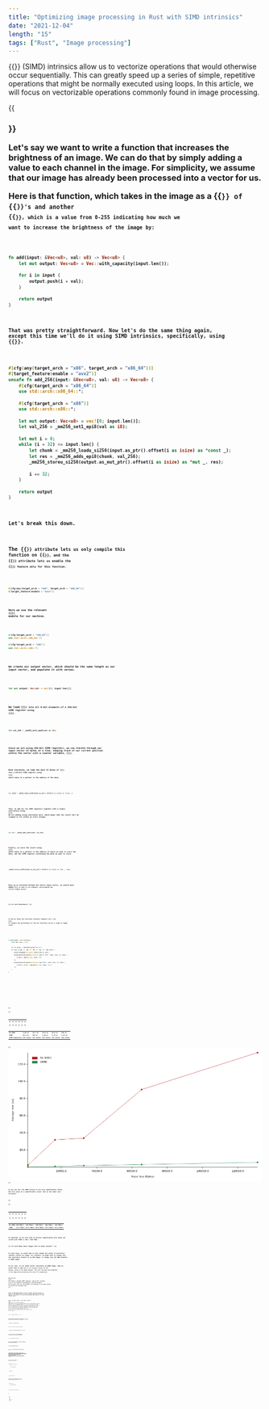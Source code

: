 ```yaml
---
title: "Optimizing image processing in Rust with SIMD intrinsics"
date: "2021-12-04"
length: "15"
tags: ["Rust", "Image processing"]
---
```

{{<link text="Single instruction, multiple data" href="https://en.wikipedia.org/wiki/SIMD">}}
(SIMD) intrinsics allow us to vectorize operations that would otherwise occur
sequentially. This can greatly speed up a series of simple, repetitive operations that might be normally 
executed using loops. In this article, we will focus on vectorizable operations commonly found in image processing.

{{<h3 text="Adjusting image brightness">}}

Let's say we want to write a function that increases the brightness of an image. We can do that by
simply adding a value to each channel in the image. For simplicity, we assume that our image has already been 
processed into a vector for us. 

Here is that function, which takes in the image as a 
{{<code text="Vec">}} of {{<code text="u8">}}'s and another  {{<code text="u8">}}, which is a value from 0-255 
indicating how much we want to increase the brightness of the image by:

```rust
fn add(input: &Vec<u8>, val: u8) -> Vec<u8> {
    let mut output: Vec<u8> = Vec::with_capacity(input.len());

    for i in input {
        output.push(i + val);
    }

    return output
}
```

That was pretty straightforward. Now let's do the same thing again, except this time we'll do it using SIMD intrinsics,
specifically, using 
{{<link text="AVX2 instructions" href="https://en.wikipedia.org/wiki/Advanced_Vector_Extensions">}}.

```rust
#[cfg(any(target_arch = "x86", target_arch = "x86_64"))]
#[target_feature(enable = "avx2")]
unsafe fn add_256(input: &Vec<u8>, val: u8) -> Vec<u8> {
    #[cfg(target_arch = "x86_64")]
    use std::arch::x86_64::*;

    #[cfg(target_arch = "x86")]
    use std::arch::x86::*;
    
    let mut output: Vec<u8> = vec![0; input.len()];
    let val_256 = _mm256_set1_epi8(val as i8);

    let mut i = 0;
    while (i + 32) <= input.len() {
        let chunk = _mm256_loadu_si256(input.as_ptr().offset(i as isize) as *const _);
        let res = _mm256_adds_epi8(chunk, val_256);
        _mm256_storeu_si256(output.as_mut_ptr().offset(i as isize) as *mut _, res);

        i += 32;
    }

    return output
}
```

Let's break this down.

The {{<code text="#[cfg]">}} attribute lets us only compile this function on {{<code text="x86/x86_64">}}, and
the {{<code text="#[target_feature]">}} attribute lets us enable the {{<code text="avx2">}} feature only for this function.

```rust
#[cfg(any(target_arch = "x86", target_arch = "x86_64"))]
#[target_feature(enable = "avx2")]
```

Here we use the relevant {{<link text="arch" href="https://doc.rust-lang.org/core/arch/index.html#">}} module
for our machine.

```rust
#[cfg(target_arch = "x86_64")]
use std::arch::x86_64::*;

#[cfg(target_arch = "x86")]
use std::arch::x86::*;
```

We create our output vector, which should be the same length as our input vector, and populate it with zeroes.

```rust
let mut output: Vec<u8> = vec![0; input.len()];
```

We load {{<code text="val">}} into all 8-bit elements of a 256-bit SIMD register using
{{<link text="_mm256_set1_epi8" href="https://doc.rust-lang.org/core/arch/x86_64/fn._mm256_set1_epi8.html">}}.

```rust
let val_256 = _mm256_set1_epi8(val as i8);
```

Since we are using 256-bit SIMD registers, we can iterate through our input vector 32 bytes at a time, keeping
track of our current position within the vector with a counter variable, {{<code text="i">}}.

Each iteration, we load the next 32 bytes of {{<code text="input">}} into a 256-bit SIMD register using
{{<link text="_mm256_loadu_si256" href="https://doc.rust-lang.org/core/arch/x86_64/fn._mm256_loadu_si256.html">}},
which takes in a pointer to the address of the data.

```rust
let chunk = _mm256_loadu_si256(input.as_ptr().offset(i as isize) as *const _);
```

Then, we add our two SIMD registers together with a single instruction using
{{<link text="_mm256_adds_epi8" href="https://doc.rust-lang.org/core/arch/x86_64/fn._mm256_adds_epi8.html">}}.
We are adding using saturation here, which means that the result will be clamped to fit within an 8-bit integer.

```rust
let res = _mm256_adds_epi8(chunk, val_256);
```

Finally, we store the result using
{{<link text="_mm256_storeu_si256" href="https://doc.rust-lang.org/core/arch/x86_64/fn._mm256_storeu_si256.html">}},
which takes in a pointer to the address of where we want to store the data, and the SIMD register containing the data
we want to store.

```rust
_mm256_storeu_si256(output.as_mut_ptr().offset(i as isize) as *mut _, res);
```

Once we've iterated through the entire input vector, we should have added {{<code text="val">}} to each of its
elements, and produced the correct output vector!

{{< h3 text="Benchmarks" >}}

So how do these two functions actually compare? Let's use 
{{<link text="criterion" href="https://github.com/bheisler/criterion.rs">}} to compare the performance
of the two functions across a range of image sizes.

```rust
fn bench_add(c: &mut Criterion) {
    static KB: usize = 1024;

    let mut group = c.benchmark_group("Add 10");
    for size in [KB, 16 * KB, 32 * KB, 64 * KB, 128 * KB].iter() {
        group.throughput(Throughput::Bytes(*size as u64));
        group.bench_with_input(BenchmarkId::new("No SIMD", size), size, |b, &size| {
            b.iter(|| add(&vec![10; size], 10))
        });
        group.bench_with_input(BenchmarkId::new("SIMD", size), size, |b, &size| {
            b.iter(|| unsafe { add_256(&vec![10; size], 10) })
        });
    }
}
```

<!---
```rust
Add 10/No SIMD/1024     time:   [1.9911 us 1.9913 us 1.9916 us]
                        thrpt:  [490.35 MiB/s 490.41 MiB/s 490.47 MiB/s]
Add 10/SIMD/1024        time:   [82.407 ns 82.845 ns 83.485 ns]
                        thrpt:  [11.423 GiB/s 11.512 GiB/s 11.573 GiB/s]
                        
Add 10/No SIMD/16384    time:   [31.677 us 31.680 us 31.683 us]
                        thrpt:  [493.17 MiB/s 493.22 MiB/s 493.26 MiB/s]
Add 10/SIMD/16384       time:   [621.91 ns 622.53 ns 623.34 ns]
                        thrpt:  [24.479 GiB/s 24.511 GiB/s 24.535 GiB/s]
                        
Add 10/No SIMD/32768    time:   [33.592 us 33.598 us 33.605 us]
                        thrpt:  [929.91 MiB/s 930.11 MiB/s 930.27 MiB/s]
Add 10/SIMD/32768       time:   [1.4783 us 1.4792 us 1.4802 us]
                        thrpt:  [20.617 GiB/s 20.631 GiB/s 20.644 GiB/s]
                        
Add 10/No SIMD/65536    time:   [85.862 us 94.245 us 101.66 us]
                        thrpt:  [614.81 MiB/s 663.17 MiB/s 727.91 MiB/s]
Add 10/SIMD/65536       time:   [2.7283 us 2.7311 us 2.7369 us]
                        thrpt:  [22.301 GiB/s 22.348 GiB/s 22.371 GiB/s]
                        
Add 10/No SIMD/131072   time:   [134.03 us 134.03 us 134.04 us]
                        thrpt:  [932.55 MiB/s 932.60 MiB/s 932.65 MiB/s]
Add 10/SIMD/131072      time:   [5.2322 us 5.2328 us 5.2335 us]
                        thrpt:  [23.325 GiB/s 23.328 GiB/s 23.331 GiB/s]                                                                                                                                                                                                
```
-->

{{<h4 text="Speed">}}

| {{<h5 text="Size (bytes)">}} | {{<h5 text="1024">}} | {{<h5 text="16384">}} | {{<h5 text="32768">}} | {{<h5 text="65536">}} | {{<h5 text="131072">}} |
|------------------------------|----------------------|-----------------------|-----------------------|-----------------------|------------------------|
| No SIMD                      | 1.99 us              | 31.7 us               | 33.6 us               | 94.2 us               | 134 us                 |
| SIMD                         | 82.8 ns              | 623 ns                | 1.48 us               | 2.73 us               | 5.23 us                |
| SIMD Comparison              | 24x faster           | 51x faster            | 23x faster            | 35x faster            | 26x faster             |

{{<img src="/images/blog/simd_line_chart.png" alt="Benchmark line chart" width="900" >}}

As you can see, the SIMD version is not only significantly faster,
but also grows at a significantly slower rate as the input size increases.

{{<h4 text="Throughput">}}

| {{<h5 text="Size (bytes)">}} | {{<h5 text="1024">}} | {{<h5 text="16384">}} | {{<h5 text="32768">}} | {{<h5 text="65536">}} | {{<h5 text="131072">}} |
|------------------------------|----------------------|-----------------------|-----------------------|-----------------------|------------------------|
| No SIMD                      | 490 MiB/s            | 493 MiB/s             | 930 MiB/s             | 663 MiB/s             | 933 MiB/s              |
| SIMD                         | 11.5 GiB/s           | 24.5 GiB/s            | 20.6 GiB/s            | 22.3 GiB/s            | 23.3 GiB/s             |

As expected, we are also able to process significantly more bytes per second with SIMD (1 GiB = 1024 MiB).

{{< h3 text="What about images with an alpha channel?" >}}

In some cases, we would like to only change the values of particular channels within our image. For instance, we might
want to change only the saturation channel in an HSV image, or change only the RGB channels of RGBA image.

In our case, if our input vector represents an RGBA image, then we would like to add {{<code text="val">}} to all
channels except the 4th channel, which is the alpha channel. This will increase the brightness of the image
while preserving the level of transparency. 

We can use 
{{<link text="_mm256_blendv_epi8" href="https://doc.rust-lang.org/core/arch/x86_64/fn._mm256_blendv_epi8.html">}}
to create a masked SIMD register, which will contain {{<code text="val">}} for the elements corresponding to the RGB
elements in the input, and 0 for the elements corresponding to the alpha channel. This would look something like:
{{<code text="{val, val, val, 0, val, val, val, 0, ...}">}}. 

Since our RGBA image happens to have 4 channels, making each pixel 4 bytes, we can conveniently
fit exactly 8 pixels into each 256-bit SIMD register, allowing us to re-use the same masked SIMD register for each
32-byte chunk.

First, we need a mask. If you take a look at
{{<link text="Intel's documentation" href="https://www.intel.com/content/www/us/en/docs/intrinsics-guide/index.html#text=_mm256_blendv_epi8">}}
for {{<code text="_mm256_blendv_epi8">}}, you'll see that only the highest bit of each 8-bit element needs to be set
in the mask to have an effect on its corresponding element. So, for a 4-byte pixel, the mask would be entirely zeroes
except for the highest bit. Since this value is in two's complement form, with the highest bit representing the sign
bit, the value we pass it should be negative. It turns out that the correct value can be represented as 
{{<code text="-80000000">}} in hex. We'll use this value to generate a mask for all the pixels in the
256-bit register:

```rust
let mask = _mm256_set1_epi32(-0x80000000);
```

Then, we need two registers to "blend". We'll use the {{<code text="val_256">}} register we previously created, and
another register full of zeroes, which we can create with the following:

```rust
let zeroes_256 = _mm256_setzero_si256();
```

Finally, we create the desired masked register:

```rust
let val_masked = _mm256_blendv_epi8(zeroes_256, val_256, mask);
```

And instead of adding {{<code text="val_256">}} to each 32-byte chunk of our input vector, we now add our masked register:

```rust
let res = _mm256_adds_epi8(chunk, val_masked);
```

Voila! Now, we have an optimized way to increase the brightness on both non-alpha and alpha images.

{{< h3 text="Implementation Notes" >}}

{{< h4 text="1. Calling functions that use SIMD intrinsics" >}}

One disadvantage of using SIMD intrinsics is that they are platform-specific. If you are writing functions that
other people may use, you'll want to include a fallback version that will run on all platforms. This can be 
accomplished using the {{<code text="is_x86_feature_detected!">}} macro, which will detect if the specified feature
is supported at runtime. This way, the function will work on any machine, but will use our optimized version
wherever it is supported.

In our case, we can use our initial {{<code text="add">}} implementation as our fallback function.

```rust
fn add_fn(input: &Vec<u8>, val: u8) -> Vec<u8> {
    #[cfg(any(target_arch = "x86", target_arch = "x86_64"))]
    {
        if is_x86_feature_detected!("avx2") {
            return unsafe { add_256(input, val) }
        }
    }

    // Fallback function
    return add(input, val) 
}
```

{{< h4 text="2. Leftover data" >}}

Not all images will be perfectly divisible by 32 bytes. If there are any bytes left over at the end, we can simply
process them sequentially, as there will be no more than 31 bytes to process.

```rust
if i > input.len() {
    for j in (i - 32)..input.len() {
        output[j] = input[j].saturating_add(val);
    }
}
```

I hope you found this helpful, and thanks for reading!

{{<h3 text="Additional resources">}}

- {{<link text="SIMD module" href="https://github.com/tiffany1618/imgproc-rs/blob/main/src/simd.rs">}} from
    {{<link text="imgproc-rs" href="https://github.com/tiffany1618/imgproc-rs">}}
- {{<link text="Rust's SIMD module" href="https://doc.rust-lang.org/core/arch/index.html">}}
- {{<link text="Rust's Portable SIMD module" href="https://rust-lang.github.io/portable-simd/core_simd/">}} (nightly-only)
- {{<link text="Intel Intrinsics Guide" href="https://www.intel.com/content/www/us/en/docs/intrinsics-guide/index.html#">}}